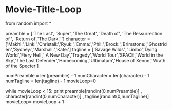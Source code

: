 # Movie-Title-Loop
from random import *

preamble = ['The Last', 'Super', 'The Great', 'Death of', 'The Ressurrection of ', 'Return of','The Dark','']
character = ['Makhi:','Link:','Christall:','Ryuk:','Emma:','Phil:','Brock:','Brimstone:','Ghostrider:','Sydney:','Marshall:','Kate:']
tagline = ['Savage Wilds', 'Limbo','Dying World','Fiery Hell',' A New Day','Tragedy','World Tour','SPACE','World in the Sky','The Last Defender','Homecoming','Ultimatum','House of Xenon','Wrath of the Specter']

numPreamble = len(preamble) - 1
numCharacter = len(character) - 1
numTagline = len(tagline) - 1
movieLoop=0

while movieLoop < 15:
    print preamble[randint(0,numPreamble)] , character[randint(0,numCharacter)] , tagline[randint(0,numTagline)]
    movieLoop= movieLoop + 1
